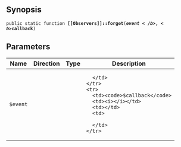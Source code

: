 ## Synopsis

<code>public static function <b>[[Observers]]::forget</b>(<b>$event</b>, <b>$callback</b>)</code>

## Parameters

<table>
  <thead>
    <tr>
      <th>Name</th>
      <th>Direction</th>
      <th>Type</th>
      <th>Description</th>
    </tr>
  </thead>
  <tbody>
    <tr>
      <td><code>$event</code>
      <td><i></i></td>
      <td></td>
      <td>

      </td>
    </tr>
    <tr>
      <td><code>$callback</code>
      <td><i></i></td>
      <td></td>
      <td>

      </td>
    </tr>
  </tbody>
</table>

